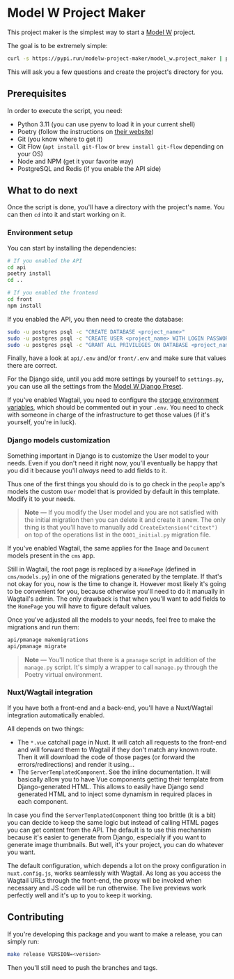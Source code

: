 # Model&nbsp;W Project Maker

This project maker is the simplest way to start a
[Model W](https://model-w.readthedocs.io/en/latest/) project.

The goal is to be extremely simple:

```bash
curl -s https://pypi.run/modelw-project-maker/model_w.project_maker | python3.11
```

This will ask you a few questions and create the project's directory for you.

## Prerequisites

In order to execute the script, you need:

-   Python 3.11 (you can use pyenv to load it in your current shell)
-   Poetry (follow the instructions on
    [their website](https://python-poetry.org/docs/#installation))
-   Git (you know where to get it)
-   Git Flow (`apt install git-flow` or `brew install git-flow` depending on
    your OS)
-   Node and NPM (get it your favorite way)
-   PostgreSQL and Redis (if you enable the API side)

## What to do next

Once the script is done, you'll have a directory with the project's name. You
can then `cd` into it and start working on it.

### Environment setup

You can start by installing the dependencies:

```bash
# If you enabled the API
cd api
poetry install
cd ..

# If you enabled the frontend
cd front
npm install
```

If you enabled the API, you then need to create the database:

```bash
sudo -u postgres psql -c "CREATE DATABASE <project_name>"
sudo -u postgres psql -c "CREATE USER <project_name> WITH LOGIN PASSWORD '<project_name>'"
sudo -u postgres psql -c "GRANT ALL PRIVILEGES ON DATABASE <project_name> TO <project_name>"
```

Finally, have a look at `api/.env` and/or `front/.env` and make sure that values
there are correct.

For the Django side, until you add more settings by yourself to `settings.py`,
you can use all the settings from the
[Model&nbsp;W Django Preset](https://modelw-django-preset.readthedocs.io/en/latest/).

If you've enabled Wagtail, you need to configure the
[storage environment variables](https://modelw-django-preset.readthedocs.io/en/latest/storage.html),
which should be commented out in your `.env`. You need to check with someone in
charge of the infrastructure to get those values (if it's yourself, you're in
luck).

### Django models customization

Something important in Django is to customize the User model to your needs. Even
if you don't need it right now, you'll eventually be happy that you did it
because you'll _always_ need to add fields to it.

Thus one of the first things you should do is to go check in the `people` app's
models the custom `User` model that is provided by default in this template.
Modify it to your needs.

> **Note** &mdash; If you modify the User model and you are not satisfied with
> the initial migration then you can delete it and create it anew. The only
> thing is that you'll have to manually add `CreateExtension("citext")` on top
> of the operations list in the `0001_initial.py` migration file.

If you've enabled Wagtail, the same applies for the `Image` and `Document`
models present in the `cms` app.

Still in Wagtail, the root page is replaced by a `HomePage` (defined in
`cms/models.py`) in one of the migrations generated by the template. If that's
not okay for you, now is the time to change it. However most likely it's going
to be convenient for you, because otherwise you'll need to do it manually in
Wagtail's admin. The only drawback is that when you'll want to add fields to the
`HomePage` you will have to figure default values.

Once you've adjusted all the models to your needs, feel free to make the
migrations and run them:

```bash
api/pmanage makemigrations
api/pmanage migrate
```

> **Note** &mdash; You'll notice that there is a `pmanage` script in addition of
> the `manage.py` script. It's simply a wrapper to call `manage.py` through the
> Poetry virtual environment.

### Nuxt/Wagtail integration

If you have both a front-end and a back-end, you'll have a Nuxt/Wagtail
integration automatically enabled.

All depends on two things:

-   The `*.vue` catchall page in Nuxt. It will catch all requests to the
    front-end and will forward them to Wagtail if they don't match any known
    route. Then it will download the code of those pages (or forward the
    errors/redirections) and render it using...
-   The `ServerTemplatedComponent`. See the inline documentation. It will
    basically allow you to have Vue components getting their template from
    Django-generated HTML. This allows to easily have Django send generated HTML
    and to inject some dynamism in required places in each component.

In case you find the `ServerTemplatedComponent` thing too brittle (it is a bit)
you can decide to keep the same logic but instead of calling HTML pages you can
get content from the API. The default is to use this mechanism because it's
easier to generate from Django, especially if you want to generate image
thumbnails. But well, it's your project, you can do whatever you want.

The default configuration, which depends a lot on the proxy configuration in
`nuxt.config.js`, works seamlessly with Wagtail. As long as you access the
Wagtail URLs through the front-end, the proxy will be invoked when necessary and
JS code will be run otherwise. The live previews work perfectly well and it's up
to you to keep it working.

## Contributing

If you're developing this package and you want to make a release, you can simply
run:

```bash
make release VERSION=<version>
```

Then you'll still need to push the branches and tags.
